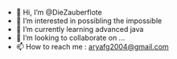 - 👋 Hi, I’m @DieZauberflote
- 👀 I’m interested in possibling the impossible
- 🌱 I’m currently learning advanced java
- 💞️ I’m looking to collaborate on ...
- 📫 How to reach me : aryafg2004@gmail.com

<!---
DieZauberflote/DieZauberflote is a ✨ special ✨ repository because its `README.md` (this file) appears on your GitHub profile.
You can click the Preview link to take a look at your changes.
--->

